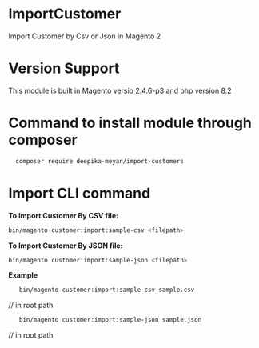 
# ImportCustomer
Import Customer by Csv or Json in Magento 2

# Version Support
This module is built in Magento versio 2.4.6-p3 and php version 8.2


# Command to install module through composer

 ```bash
   composer require deepika-meyan/import-customers
   ```

# Import CLI command

**To Import Customer By CSV file:**
   ```bash
   bin/magento customer:import:sample-csv <filepath>
   ```


**To Import Customer By JSON file:**
   ```bash
   bin/magento customer:import:sample-json <filepath>
   ```

**Example**

```bash
   bin/magento customer:import:sample-csv sample.csv
   ```
   // in root path

```bash
   bin/magento customer:import:sample-json sample.json
   ```
   // in root path





